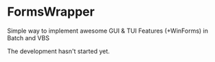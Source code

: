 FormsWrapper
============

Simple way to implement awesome GUI &amp; TUI Features (+WinForms) in Batch and VBS

The development hasn't started yet.
